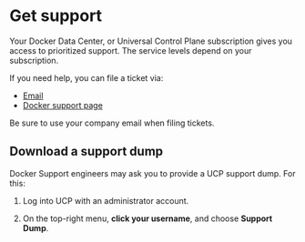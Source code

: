 <!--[metadata]>
+++
title ="Get support"
description="Your Docker subscription gives you access to prioritized support. You can file tickets via email, your the support portal."
keywords = ["Docker, support", "help"]
[menu.main]
parent="mn_ucp"
weight=100
+++
<![end-metadata]-->

# Get support

Your Docker Data Center, or Universal Control Plane subscription gives you
access to prioritized support. The service levels depend on your subscription.

If you need help, you can file a ticket via:

* [Email](mailto:support@docker.com)
* [Docker support page](https://support.docker.com/)

Be sure to use your company email when filing tickets.

## Download a support dump

Docker Support engineers may ask you to provide a UCP support dump. For this:

1. Log into UCP with an administrator account.

2. On the top-right menu, **click your username**, and choose **Support Dump**.
